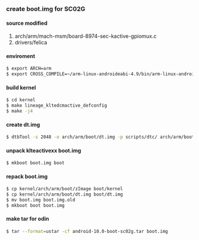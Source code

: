 ### create boot.img for SC02G 
  
#### source modified  
1. arch/arm/mach-msm/board-8974-sec-kactive-gpiomux.c  
2. drivers/felica  
  
#### enviroment   
``` sh 
$ export ARCH=arm  
$ export CROSS_COMPILE=~/arm-linux-androideabi-4.9/bin/arm-linux-androideabi-  
``` 
  
#### build kernel  
``` sh 
$ cd kernel  
$ make lineage_kltedcmactive_defconfig  
$ make -j4  
```
  
#### create dt.img  
``` sh
$ dtbTool -s 2048 -o arch/arm/boot/dt.img -p scripts/dtc/ arch/arm/boot/  
```
  
#### unpack klteactivexx boot.img  
``` sh 
$ mkboot boot.img boot 
```
  
#### repack boot.img  
``` sh 
$ cp kernel/arch/arm/boot/zImage boot/kernel  
$ cp kernel/arch/arm/boot/dt.img boot/dt.img  
$ mv boot.img boot.img.old  
$ mkboot boot boot.img  
```
  
#### make tar for odin  
``` sh 
$ tar --format=ustar -cf android-10.0-boot-sc02g.tar boot.img  
```
    

